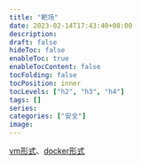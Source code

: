 ```yaml
---
title: "靶场"
date: 2023-02-14T17:43:40+08:00
description:
draft: false
hideToc: false
enableToc: true
enableTocContent: false
tocFolding: false
tocPosition: inner
tocLevels: ["h2", "h3", "h4"]
tags: []
series:
categories: ["安全"]
image:
---
```

[vm形式](https://www.vulnhub.com)、[docker形式](https://vulhub.org)

